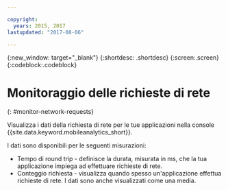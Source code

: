 ```yaml
---

copyright:
  years: 2015, 2017
lastupdated: "2017-08-06"

---
```

{:new_window: target="_blank"}
{:shortdesc: .shortdesc}
{:screen:.screen}
{:codeblock:.codeblock}

# Monitoraggio delle richieste di rete
{: #monitor-network-requests}


Visualizza i dati della richiesta di rete per le tue applicazioni nella console {{site.data.keyword.mobileanalytics_short}}. 

I dati sono disponibili per le seguenti misurazioni:
	
* Tempo di round trip - definisce la durata, misurata in ms, che la tua applicazione impiega ad effettuare richieste di rete.
* Conteggio richiesta - visualizza quando spesso un'applicazione effettua richieste di rete. I dati sono anche visualizzati come una media.

